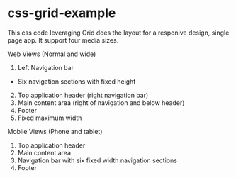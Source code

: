 # css-grid-example

This css code leveraging Grid does the layout for a responive design, single page app.
It support four media sizes.

Web Views (Normal and wide)
1. Left Navigation bar
* Six navigation sections with fixed height
2. Top application header (right navigation bar)
3. Main content area (right of navigation and below header)
4. Footer
5. Fixed maximum width

Mobile Views (Phone and tablet)
1. Top application header
2. Main content area 
3. Navigation bar with six fixed width navigation sections
4. Footer


